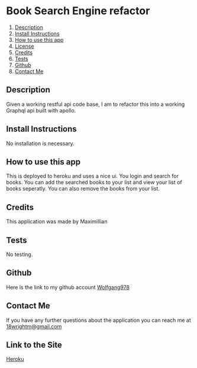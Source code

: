 

  # Book Search Engine refactor


1. [Description](#Description)
2. [Install Instructions](#Install-Instructions)
3. [How to use this app](#How-to-use-this-app)
4. [License](#License)
5. [Credits](#Credits)
6. [Tests](#Tests)
7. [Github](#Github)
8. [Contact Me](#Contact-Me)

  
          
  
  
  ## Description 
  Given a working restful api code base, I am to refactor this into a working Graphql api built with apollo.
  
  ## Install Instructions
  No installation is necessary.
  
  ## How to use this app
  This is deployed to heroku and uses a nice ui. You login and search for books. You can add the searched books to your list and view your list of books seperatly. You can also remove the books from your list.
    
  
  ## Credits
  This application was made by Maximillian

  ## Tests
  No testing.

  ## Github 
 Here is the link to my github account [Wolfgang978](https://github.com/Wolfgang978)
  
  
  ## Contact Me
  If you have any further questions about the application you can reach me at 18wrightm@gmail.com

  ## Link to the Site
  [Heroku](https://github.com/Wolfgang978)